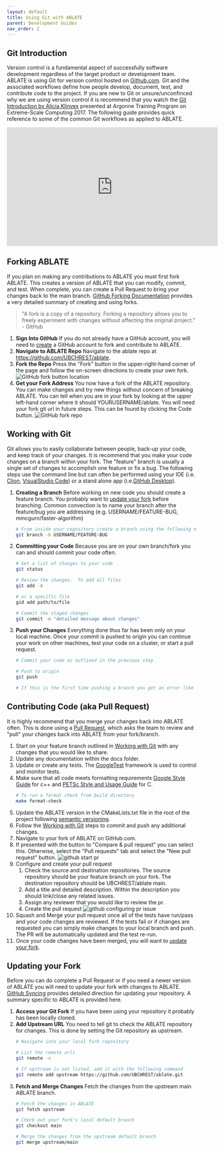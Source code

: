 ```yaml
---
layout: default
title: Using Git with ABLATE
parent: Development Guides
nav_order: 2
---
```


## Git Introduction

Version control is a fundamental aspect of successfully software development regardless of the target product or development team.  ABLATE is using Git for version control hosted on [Github.com](https://github.com/UBCHREST/ablate).  Git and the associated workflows define how people develop, document, test, and contribute code to the project.  If you are new to Git or unsure/unconfinced why we are using version control it is recommend that you watch the [Git Introduction by Alicia Klinvex](https://www.youtube.com/watch?v=0dkvuC8MzPI) presented at Argonne Training Program on Extreme-Scale Computing 2017.  The following guide provides quick reference to some of the common Git workflows as applied to ABLATE.

<iframe width="560" height="315" src="https://www.youtube-nocookie.com/embed/0dkvuC8MzPI" title="YouTube video player" frameborder="0" allow="accelerometer; autoplay; clipboard-write; encrypted-media; gyroscope; picture-in-picture" allowfullscreen></iframe>

## Forking ABLATE
If you plan on making any contributions to ABLATE you must first fork ABLATE.  This creates a version of ABLATE that you can modify, commit, and test. When complete, you can create a Pull Request to bring your changes back to the main branch. [GitHub Forking Documentation](https://docs.github.com/en/github/getting-started-with-github/fork-a-repo) provides a very detailed summary of creating and using forks.

> "A fork is a copy of a repository. Forking a repository allows you to freely experiment with changes without affecting the original project." - GitHub

1. **Sign Into GitHub**  If you do not already have a GitHub account, you will need to [create](https://github.com/join) a GitHub account to fork and contribute to ABLATE.  
1. **Navigate to ABLATE Repo** Navigate to the ablate repo at https://github.com/UBCHREST/ablate.
1. **Fork the Repo**  Press the "Fork" button in the upper-right-hand corner of the page and follow the on-screen directions to create your own fork.
   ![GitHub fork button location](assets/github_fork_button.png)
1. **Get your Fork Address** You now have a fork of the ABLATE repository.  You can make changes and try new things without concern of breaking ABLATE.  You can tell when you are in your fork by looking at the upper left-hand corner where it should YOURUSERNAME/ablate.  You will need your fork git url in future steps.  This can be found by clicking the Code button.
   ![GitHub fork repo](assets/github_fork_repo.png)

## Working with Git
Git allows you to easily collaborate between people, back-up your code, and keep track of your changes. It is recommend that you make your code changes on a branch within your fork. The "feature" branch is usually a single set of changes to accomplish one feature or fix a bug.  The following steps use the command line but can often be performed using your IDE (i.e. [Clion](https://www.jetbrains.com/clion/), [VisualStudio Code](https://code.visualstudio.com)) or a stand alone app (i.e.[GitHub Desktop](https://desktop.github.com)).

1. **Creating a Branch** Before working on new code you should create a feature branch.  You probably want to [update your fork](#updating-your-fork) before branching.  Common convection is to name your branch after the feature/bug you are addressing (e.g. USERNAME/FEATURE-BUG, mmcgurn/faster-algorithm)
   ```bash
   # From inside your repository create a branch using the following naming template
   git branch -b USERNAME/FEATURE-BUG
   ```
2. **Committing your Code** Because you are on your own branch/fork you can and should commit your code often.
   ```bash
   # Get a list of changes to your code
   git status
   
   # Review the changes.  To add all files
   git add -A

   # or a specific file
   gid add path/to/file
   
   # Commit the staged changes
   git commit -m "detailed message about changes"
   ```
3. **Push your Changes**  Everything done thus far has been only on your local machine.  Once your commit is pushed to origin you can continue your work on other machines, test your code on a cluster, or start a pull request.
   ```bash
   # Commit your code as outlined in the previous step
   
   # Push to origin
   git push
   
   # If this is the first time pushing a branch you get an error like "fatal: The current branch mcgurn/doc-getting-started has no upstream branch." Follow the on screen instructions to set the remote information and push. 
   ```

## Contributing Code (aka Pull Request)
It is highly recommend that you merge your changes back into ABLATE often.  This is done using a [Pull Request](https://docs.github.com/en/github/collaborating-with-issues-and-pull-requests/about-pull-requests), which asks the team to review and "pull" your changes back into ABLATE from your fork/branch. 
1. Start on your feature branch outlined in [Working with Git](#working-with-git) with any changes that you would like to share.
1. Update any documentation within the docs folder.
1. Update or create any tests.  The [GoogleTest](https://github.com/google/googletest) framework is used to control and monitor tests.
1. Make sure that all code meets formatting requirements [Google Style Guide](https://google.github.io/styleguide/) for c++ and [PETSc Style and Usage Guide](https://docs.petsc.org/en/latest/developers/style/) for C.
    ```bash
    # To run a format check from build directory
    make format-check
    ```
1. Update the ABLATE version in the CMakeLists.txt file in the root of the project following [semantic versioning](https://semver.org/).
1. Follow the [Working with Git](#working-with-git) steps to commit and push any additional changes.
1. Navigate to your fork of ABLATE on GitHub.com.
1. If presented with the button to "Compare & pull request" you can select this.  Otherwise, select the "Pull requests" tab and select the "New pull request" button.
   ![github start pr](assets/github_start_pr.png)
1. Configure and create your pull request
   1. Check the source and destination repositories.  The source repository should be your feature branch on your fork.  The destination repository should be UBCHREST/ablate main.
   1. Add a title and detailed description.  Within the description you should link/close any related issues.
   1. Assign any reviewer that you would like to review the pr.
   1. Create the pull request
   ![github configuring pr issue](assets/github_issue_pr.png)
1. Squash and Merge your pull request once all of the tests have run/pass and your code changes are reviewed.  If the tests fail or if changes are requested you can simply make changes to your local branch and push.  The PR will be automatically updated and the test re-run.
1. Once your code changes have been merged, you will want to [update your fork](#updating-your-fork).

## Updating your Fork
Before you can do complete a Pull Request or if you need a newer version of ABLATE you will need to update your fork with changes to ABLATE.  [GitHub Syncing](https://docs.github.com/en/github/getting-started-with-github/fork-a-repo#step-3-configure-git-to-sync-your-fork-with-the-original-spoon-knife-repository) provides detailed direction for updating your repository. A summary specific to ABLATE is provided here.

1. **Access your Git Fork** If you have been using your repository it probably has been locally cloned.
2. **Add Upstream URL** You need to tell git to check the ABLATE repository for changes.  This is done by setting the Git repository as upstream.
   ```bash
   # Navigate into your local fork repository
   
   # List the remote urls
   git remote -v
   
   # If upstream is not listed, add it with the following command
   git remote add upstream https://github.com/UBCHREST/ablate.git
   ```
2. **Fetch and Merge Changes** Fetch the changes from the upstream main ABLATE branch.
   ```bash
   # Fetch the changes in ABLATE
   git fetch upstream
   
   # Check out your fork's local default branch
   git checkout main
   
   # Merge the changes from the upstream default branch
   git merge upstream/main
   ```
